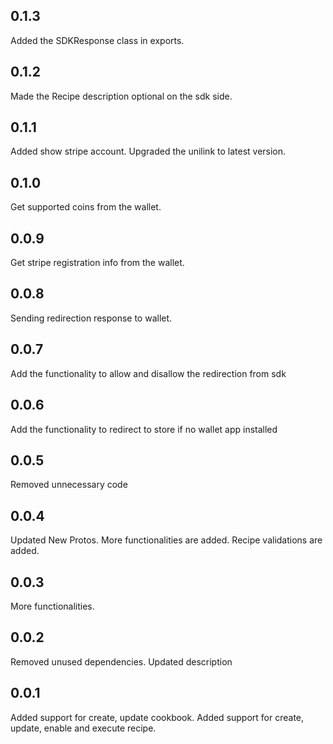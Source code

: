 ## 0.1.3
Added the SDKResponse class in exports.

## 0.1.2
Made the Recipe description optional on the sdk side.

## 0.1.1
Added show stripe account.
Upgraded the unilink to latest version.

## 0.1.0
Get supported coins from the wallet.

## 0.0.9
Get stripe registration info from the wallet.

## 0.0.8
Sending redirection response to wallet.

## 0.0.7
Add the functionality to allow and disallow the redirection from sdk

## 0.0.6
Add the functionality to redirect to store if no wallet app installed

## 0.0.5
Removed unnecessary code

## 0.0.4
Updated New Protos.
More functionalities are added.
Recipe validations are added.


## 0.0.3
More functionalities.

## 0.0.2
Removed unused dependencies.
Updated description

## 0.0.1

Added support for create, update cookbook.
Added support for create, update, enable and execute recipe.










